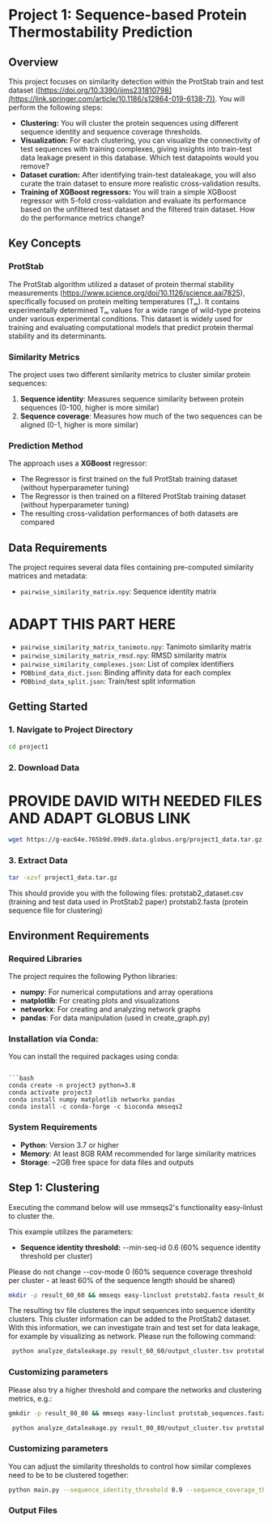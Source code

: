 # Project 1: Sequence-based Protein Thermostability Prediction

## Overview

This project focuses on similarity detection within the ProtStab train and test dataset ([https://doi.org/10.3390/ijms231810798](https://link.springer.com/article/10.1186/s12864-019-6138-7)). You will perform the following steps:
- **Clustering:** You will cluster the protein sequences using different sequence identity and sequence coverage thresholds.
- **Visualization:** For each clustering, you can visualize the connectivity of test sequences with training complexes, giving insights into train-test data leakage present in this database. Which test datapoints would you remove? 
- **Dataset curation:** After identifying train-test dataleakage, you will also curate the train dataset to ensure more realistic cross-validation results.
- **Training of XGBoost regressors:** You will train a simple XGBoost regressor with 5-fold cross-validation and evaluate its performance based on the unfiltered test dataset and the filtered train dataset. How do the performance metrics change?

## Key Concepts

### ProtStab
The ProtStab algorithm utilized a dataset of protein thermal stability measurements (https://www.science.org/doi/10.1126/science.aai7825), specifically focused on protein melting temperatures (Tₘ). It contains experimentally determined Tₘ values for a wide range of wild-type proteins under various experimental conditions. This dataset is widely used for training and evaluating computational models that predict protein thermal stability and its determinants. 

### Similarity Metrics
The project uses two different similarity metrics to cluster similar protein sequences:

1. **Sequence identity**: Measures sequence similarity between protein sequences (0-100, higher is more similar)
2. **Sequence coverage**: Measures how much of the two sequences can be aligned (0-1, higher is more similar)

### Prediction Method
The approach uses a **XGBoost** regressor:
- The Regressor is first trained on the full ProtStab training dataset (without hyperparameter tuning) 
- The Regressor is then trained on a filtered ProtStab training dataset (without hyperparameter tuning) 
- The resulting cross-validation performances of both datasets are compared

## Data Requirements

The project requires several data files containing pre-computed similarity matrices and metadata:

- `pairwise_similarity_matrix.npy`: Sequence identity matrix
# ADAPT THIS PART HERE
- `pairwise_similarity_matrix_tanimoto.npy`: Tanimoto similarity matrix  
- `pairwise_similarity_matrix_rmsd.npy`: RMSD similarity matrix
- `pairwise_similarity_complexes.json`: List of complex identifiers
- `PDBbind_data_dict.json`: Binding affinity data for each complex
- `PDBbind_data_split.json`: Train/test split information

## Getting Started

### 1. Navigate to Project Directory
```bash
cd project1
```

### 2. Download Data
# PROVIDE DAVID WITH NEEDED FILES AND ADAPT GLOBUS LINK
```bash
wget https://g-eac64e.765b9d.09d9.data.globus.org/project1_data.tar.gz
```

### 3. Extract Data
```bash
tar -xzvf project1_data.tar.gz
```

This should provide you with the following files:
protstab2_dataset.csv (training and test data used in ProtStab2 paper)
protstab2.fasta (protein sequence file for clustering)

## Environment Requirements

### Required Libraries
The project requires the following Python libraries:

- **numpy**: For numerical computations and array operations
- **matplotlib**: For creating plots and visualizations
- **networkx**: For creating and analyzing network graphs
- **pandas**: For data manipulation (used in create_graph.py)


### Installation via Conda:
You can install the required packages using conda:
```

```bash
conda create -n project3 python=3.8
conda activate project3
conda install numpy matplotlib networkx pandas
conda install -c conda-forge -c bioconda mmseqs2
```

### System Requirements
- **Python**: Version 3.7 or higher
- **Memory**: At least 8GB RAM recommended for large similarity matrices
- **Storage**: ~2GB free space for data files and outputs

## Step 1: Clustering

Executing the command below will use mmseqs2's functionality easy-linlust to cluster the.

This example utilizes the parameters:

- **Sequence identity threshold:** --min-seq-id 0.6 (60% sequence identity threshold per cluster)

Please do not change --cov-mode 0 (60% sequence coverage threshold per cluster - at least 60% of the sequence length should be shared)

```bash
mkdir -p result_60_60 && mmseqs easy-linclust protstab2.fasta result_60_60/output result_60_60 --min-seq-id 0.6 -c 0.6 --cov-mode 0
```

The resulting tsv file clusteres the input sequences into sequence identity clusters. This cluster information can be added to the ProtStab2 dataset.
With this information, we can investigate train and test set for data leakage, for example by visualizing as network. Please run the following command:

```bash
 python analyze_dataleakage.py result_60_60/output_cluster.tsv protstab_dataset.csv result_60_60
```
### Customizing parameters
Please also try a higher threshold and compare the networks and clustering metrics, e.g.:

```bash
gmkdir -p result_80_80 && mmseqs easy-linclust protstab_sequences.fasta result_80_80/output test --min-seq-id 0.8 -c 0.8 --cov-mode 0
```
```bash
 python analyze_dataleakage.py result_80_80/output_cluster.tsv protstab_dataset.csv result_80_80
```


### Customizing parameters
You can adjust the similarity thresholds to control how similar complexes need to be to be clustered together:

```bash
python main.py --sequence_identity_threshold 0.9 --sequence_coverage_threshold 0.9
```

### Output Files



